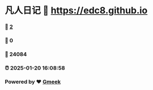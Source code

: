 # 凡人日记 :link: https://edc8.github.io 
### :page_facing_up: [2](https://edc8.github.io/tag.html) 
### :speech_balloon: 0 
### :hibiscus: 24084 
### :alarm_clock: 2025-01-20 16:08:58 
### Powered by :heart: [Gmeek](https://github.com/Meekdai/Gmeek)
